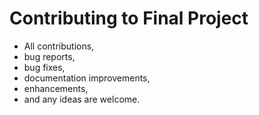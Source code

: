 #  Contributing to Final Project

- All contributions,
- bug reports,
- bug fixes,
- documentation improvements,
- enhancements,
- and any ideas are welcome.
